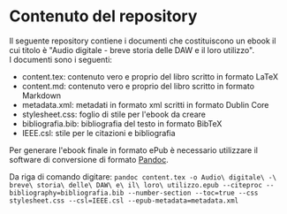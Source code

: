 # Contenuto del repository

Il seguente repository contiene i documenti che costituiscono un ebook il cui titolo è "Audio digitale - breve storia delle DAW e il loro utilizzo".  
I documenti sono i seguenti:

- content.tex: contenuto vero e proprio del libro scritto in formato LaTeX
- content.md: contenuto vero e proprio del libro scritto in formato Markdown
- metadata.xml: metadati in formato xml scritti in formato Dublin Core
- stylesheet.css: foglio di stile per l'ebook da creare
- bibliografia.bib: bibliografia del testo in formato BibTeX
- IEEE.csl: stile per le citazioni e bibliografia

Per generare l'ebook finale in formato ePub è necessario utilizzare il software di conversione di formato [Pandoc](https://pandoc.org/).

Da riga di comando digitare: ```pandoc content.tex -o Audio\ digitale\ -\ breve\ storia\ delle\ DAW\ e\ il\ loro\ utilizzo.epub --citeproc --bibliography=bibliografia.bib --number-section --toc=true --css stylesheet.css --csl=IEEE.csl --epub-metadata=metadata.xml```
